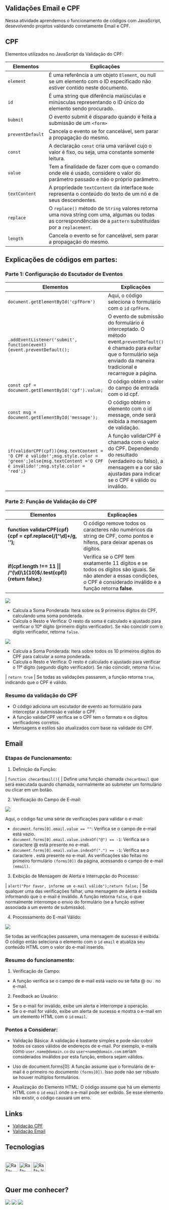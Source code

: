 ## **Validações Email e CPF**
 
Nessa atividade aprendemos o funcionamento de códigos com JavaScript, desevolvendo projetos validando corretamente Email e CPF.
 
##
 
## **CPF**
 
Elementos utilizados no JavaScript da Validação do CPF:
 
| Elementos | Explicações |
| --- | --- |
| ``element`` | É uma referência a um objeto ``Element``, ou null se um elemento com o ID especificado não estiver contido neste documento.
| ``id`` |  É uma string que diferência maiúsculas e minúsculas representando o ID único do elemento sendo procurado.
| ``bubmit`` | O evento submit é disparado quando é feita a submissão de um `` <form> ``
| ``preventDefault``  | Cancela o evento se for cancelável, sem parar a propagação do mesmo.
| ``const``  | A declaração ``const`` cria uma variável cujo o valor é fixo, ou seja, uma constante somente leitura.
| ``value``  | Tem a finalidade de fazer com que o comando onde ele é usado, considere o valor do parâmetro passado e não o próprio parâmetro.
| ``textContent``  | A propriedade ``textContent`` da interface ``Node`` representa o conteúdo do texto de um nó e de seus descendentes.
| ``replace``  | O ``replace()`` método de ``String`` valores retorna uma nova string com uma, algumas ou todas as correspondências de a ``pattern`` substituídas por a ``replacement``.
| ``length``  | Cancela o evento se for cancelável, sem parar a propagação do mesmo.

## **Explicações de códigos em partes:**

### Parte 1: Configuração do Escutador de Eventos

| Elementos | Explicações |
| --- | --- |
| ``document.getElementById('cpfForm')`` | Aqui, o código seleciona o formulário com o ``id`` ``cpfForm``.
| ``.addEventListener('submit', function(event){event.preventDefault();`` | O evento de submissão do formulário é interceptado. O método event.``preventDefault()`` é chamado para evitar que o formulário seja enviado da maneira tradicional e recarregue a página.
| ``const cpf = document.getElementById('cpf').value;`` | O código obtém o valor do campo de entrada com o id cpf.
| ``const msg = document.getElementById('message');`` | O código obtém o elemento com o id message, onde será exibida a mensagem de validação.
| ``if(validarCPF(cpf)){msg.textContent = 'O CPF é válido!';msg.style.color = 'green';}else{msg.textContent ='O CPF é inválido!';msg.style.color = 'red';}`` | A função validarCPF é chamada com o valor do CPF. Dependendo do resultado (verdadeiro ou falso), a mensagem e a cor são ajustadas para indicar se o CPF é válido ou inválido.

### Parte 2: Função de Validação do CPF  

| Elementos | Explicações |
| --- | --- |
| **function validarCPF(cpf){cpf = cpf.replace(/[^\d]+/g, '');**  | O código remove todos os caracteres não numéricos da string de CPF, como pontos e hífens, para deixar apenas os dígitos.  |
| **if(cpf.length !== 11 \|\| /^(\d)\1{10}$/.test(cpf)){return false;}**  | Verifica se o CPF tem exatamente 11 dígitos e se todos os dígitos são iguais. Se não atender a essas condições, o CPF é considerado inválido e a função retorna **false**. |  

![](img/captura.png)

* Calcula a Soma Ponderada:
Itera sobre os 9 primeiros dígitos do CPF, calculando uma soma ponderada.
* Calcula o Resto e Verifica:
O resto da soma é calculado e ajustado para verificar o 10º dígito (primeiro dígito verificador). Se não coincidir com o dígito verificador, retorna ``false``.

![](img/script2.png)

* Calcula a Soma Ponderada:
Itera sobre todos os 10 primeiros dígitos do CPF para calcular a soma ponderada.
* Calcula o Resto e Verifica:
O resto é calculado e ajustado para verificar o 11º dígito (segundo dígito verificador). Se não coincidir, retorna ``false``.

| ``return true`` | Se todas as validações passarem, a função retorna ``true``, indicando que o CPF é válido.

### Resumo da validação do CPF

* O código adiciona um escutador de evento ao formulário para interceptar a submissão e validar o CPF.
* A função validarCPF verifica se o CPF tem o formato e os dígitos verificadores corretos.
* Mensagens e estilos são atualizados com base na validade do CPF.

##
 
## **Email**

### Etapas de Funcionamento:
 1. Definição da Função:

 | ``function checarEmail(){`` | Define uma função chamada ``checarEmail`` que será executada quando chamada, normalmente ao submeter um formulário ou clicar em um botão.

 2. Verificação do Campo de E-mail:

 ![](img/script3.png)

Aqui, o código faz uma série de verificações para validar o e-mail:

* ``document.forms[0].email.value == ""``: Verifica se o campo de e-mail está vazio.
* ``document.forms[0].email.value.indexOf("@") == -1``: Verifica se o caractere @ está presente no e-mail.
* ``document.forms[0].email.value.indexOf(".") == -1``: Verifica se o caractere . está presente no e-mail.
As verificações são feitas no primeiro formulário ``(forms[0])`` da página, acessando o campo de e-mail ``(email)``.

3. Exibição de Mensagem de Alerta e Interrupção do Processo:

| ``alert("Por favor, informe um e-mail válido");return false;`` | Se qualquer uma das verificações falhar, uma mensagem de alerta é exibida informando que o e-mail é inválido. A função retorna ``false``, o que normalmente interrompe o envio do formulário (se a função estiver associada a um evento de submissão).

4. Processamento do E-mail Válido:

![](img/script4.png)

Se todas as verificações passarem, uma mensagem de sucesso é exibida. O código então seleciona o elemento com o ``id`` ``email`` e atualiza seu conteúdo HTML com o valor do e-mail inserido.

### Resumo do funcionamento:

1. Verificação de Campo:
* A função verifica se o campo de e-mail está vazio ou se falta @ ou . no e-mail.
2. Feedback ao Usuário:
* Se o e-mail for inválido, exibe um alerta e interrompe a operação.
* Se o e-mail for válido, exibe um alerta de sucesso e mostra o e-mail em um elemento HTML com o ``id`` ``email``.
### Pontos a Considerar:
* Validação Básica:
A validação é bastante simples e pode não cobrir todos os casos válidos de endereços de e-mail. Por exemplo, e-mails como ``user.name@domain.co`` ou ``user+name@domain.com`` seriam considerados inválidos por esta função, embora sejam válidos.

* Uso de document.forms[0]:
A função assume que o formulário de e-mail é o primeiro no documento ``(forms[0])``. Isso pode não ser robusto se houver múltiplos formulários.

* Atualização do Elemento HTML:
O código assume que há um elemento HTML com o ``id`` ``email`` onde o e-mail pode ser exibido. Se esse elemento não existir, o código causará um erro.
 
##
 
## Links
 
* [Validação CPF](https://emillybonfim.github.io/validacoes/CPF/cpf.html)
* [Validação Email](https://emillybonfim.github.io/validacoes/Email/email.html)
 
##
 
## Tecnologias
 
<div style="display: inline_block"><br>
   <img align="center" alt="Rafa-HTML" height="30" width="40" src="https://raw.githubusercontent.com/devicons/devicon/master/icons/html5/html5-original.svg">
   <img align="center" alt="Rafa-HTML" height="30" width="40" src="https://cdn.jsdelivr.net/gh/devicons/devicon@latest/icons/css3/css3-original.svg">
   <img align="center" alt="Rafa-Js" height="30" width="40" src="https://raw.githubusercontent.com/devicons/devicon/master/icons/javascript/javascript-plain.svg">
 
</div>

<br>
 
##
 
## Quer me conhecer?
 
<div>
   <a href="https://instagram.com/emy_bonfimf" target="_blank"><img src="https://img.shields.io/badge/-Instagram-%23E4405F?style=for-the-badge&logo=instagram&logoColor=white" target="_blank"></a>
   <a href="https://www.linkedin.com/in/emilly-bonfim-7709b2303" target="_blank"><img src="https://img.shields.io/badge/-LinkedIn-%230077B5?style=for-the-badge&logo=linkedin&logoColor=white" target="_blank"></a>
    <a href = "mailto:emillykbonfim@gmail.com"><img src="https://img.shields.io/badge/-Gmail-%23333?style=for-the-badge&logo=gmail&logoColor=white" target="_blank"></a>
</div>

